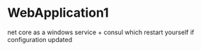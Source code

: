 # WebApplication1
net core as a windows service + consul which restart yourself if configuration updated
